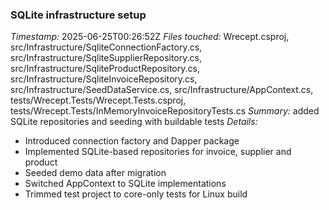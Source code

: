### SQLite infrastructure setup
*Timestamp:* 2025-06-25T00:26:52Z
*Files touched:* Wrecept.csproj, src/Infrastructure/SqliteConnectionFactory.cs, src/Infrastructure/SqliteSupplierRepository.cs, src/Infrastructure/SqliteProductRepository.cs, src/Infrastructure/SqliteInvoiceRepository.cs, src/Infrastructure/SeedDataService.cs, src/Infrastructure/AppContext.cs, tests/Wrecept.Tests/Wrecept.Tests.csproj, tests/Wrecept.Tests/InMemoryInvoiceRepositoryTests.cs
*Summary:* added SQLite repositories and seeding with buildable tests
*Details:*
- Introduced connection factory and Dapper package
- Implemented SQLite-based repositories for invoice, supplier and product
- Seeded demo data after migration
- Switched AppContext to SQLite implementations
- Trimmed test project to core-only tests for Linux build

